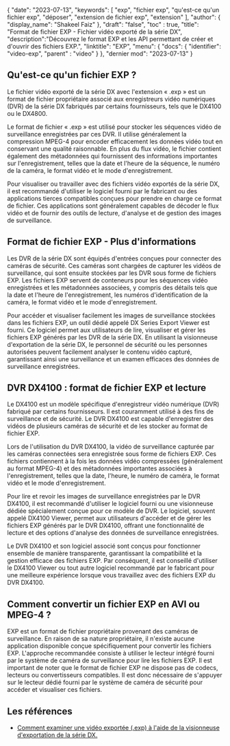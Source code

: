 {
"date": "2023-07-13",
  "keywords": [
"exp",
"fichier exp",
"qu'est-ce qu'un fichier exp",
"déposer",
"extension de fichier exp",
"extension"
],
  "author": {
"display_name": "Shakeel Faiz"
},
"draft": "false",
"toc" : true,
"title": "Format de fichier EXP - Fichier vidéo exporté de la série DX",
  "description":"Découvrez le format EXP et les API permettant de créer et d'ouvrir des fichiers EXP.",
"linktitle": "EXP",
  "menu": {
    "docs": {
      "identifier": "video-exp",
"parent" : "video"
}
},
"dernier mod": "2023-07-13"
}

## Qu'est-ce qu'un fichier EXP ?

Le fichier vidéo exporté de la série DX avec l'extension « .exp » est un format de fichier propriétaire associé aux enregistreurs vidéo numériques (DVR) de la série DX fabriqués par certains fournisseurs, tels que le DX4100 ou le DX4800.

Le format de fichier « .exp » est utilisé pour stocker les séquences vidéo de surveillance enregistrées par ces DVR. Il utilise généralement la compression MPEG-4 pour encoder efficacement les données vidéo tout en conservant une qualité raisonnable. En plus du flux vidéo, le fichier contient également des métadonnées qui fournissent des informations importantes sur l'enregistrement, telles que la date et l'heure de la séquence, le numéro de la caméra, le format vidéo et le mode d'enregistrement.

Pour visualiser ou travailler avec des fichiers vidéo exportés de la série DX, il est recommandé d'utiliser le logiciel fourni par le fabricant ou des applications tierces compatibles conçues pour prendre en charge ce format de fichier. Ces applications sont généralement capables de décoder le flux vidéo et de fournir des outils de lecture, d'analyse et de gestion des images de surveillance.

## Format de fichier EXP - Plus d'informations

Les DVR de la série DX sont équipés d'entrées conçues pour connecter des caméras de sécurité. Ces caméras sont chargées de capturer les vidéos de surveillance, qui sont ensuite stockées par les DVR sous forme de fichiers EXP. Les fichiers EXP servent de conteneurs pour les séquences vidéo enregistrées et les métadonnées associées, y compris des détails tels que la date et l'heure de l'enregistrement, les numéros d'identification de la caméra, le format vidéo et le mode d'enregistrement.

Pour accéder et visualiser facilement les images de surveillance stockées dans les fichiers EXP, un outil dédié appelé DX Series Export Viewer est fourni. Ce logiciel permet aux utilisateurs de lire, visualiser et gérer les fichiers EXP générés par les DVR de la série DX. En utilisant la visionneuse d'exportation de la série DX, le personnel de sécurité ou les personnes autorisées peuvent facilement analyser le contenu vidéo capturé, garantissant ainsi une surveillance et un examen efficaces des données de surveillance enregistrées.

## DVR DX4100 : format de fichier EXP et lecture

Le DX4100 est un modèle spécifique d'enregistreur vidéo numérique (DVR) fabriqué par certains fournisseurs. Il est couramment utilisé à des fins de surveillance et de sécurité. Le DVR DX4100 est capable d'enregistrer des vidéos de plusieurs caméras de sécurité et de les stocker au format de fichier EXP.

Lors de l'utilisation du DVR DX4100, la vidéo de surveillance capturée par les caméras connectées sera enregistrée sous forme de fichiers EXP. Ces fichiers contiennent à la fois les données vidéo compressées (généralement au format MPEG-4) et des métadonnées importantes associées à l'enregistrement, telles que la date, l'heure, le numéro de caméra, le format vidéo et le mode d'enregistrement.

Pour lire et revoir les images de surveillance enregistrées par le DVR DX4100, il est recommandé d'utiliser le logiciel fourni ou une visionneuse dédiée spécialement conçue pour ce modèle de DVR. Le logiciel, souvent appelé DX4100 Viewer, permet aux utilisateurs d'accéder et de gérer les fichiers EXP générés par le DVR DX4100, offrant une fonctionnalité de lecture et des options d'analyse des données de surveillance enregistrées.

Le DVR DX4100 et son logiciel associé sont conçus pour fonctionner ensemble de manière transparente, garantissant la compatibilité et la gestion efficace des fichiers EXP. Par conséquent, il est conseillé d'utiliser le DX4100 Viewer ou tout autre logiciel recommandé par le fabricant pour une meilleure expérience lorsque vous travaillez avec des fichiers EXP du DVR DX4100.


## Comment convertir un fichier EXP en AVI ou MPEG-4 ?

EXP est un format de fichier propriétaire provenant des caméras de surveillance. En raison de sa nature propriétaire, il n'existe aucune application disponible conçue spécifiquement pour convertir les fichiers EXP. L'approche recommandée consiste à utiliser le lecteur intégré fourni par le système de caméra de surveillance pour lire les fichiers EXP. Il est important de noter que le format de fichier EXP ne dispose pas de codecs, lecteurs ou convertisseurs compatibles. Il est donc nécessaire de s'appuyer sur le lecteur dédié fourni par le système de caméra de sécurité pour accéder et visualiser ces fichiers.

## Les références
* [Comment examiner une vidéo exportée (.exp) à l'aide de la visionneuse d'exportation de la série DX.](https://support.pelco.com/s/article/How-to-review-exported-video-exp-using-the-DX-Series-Export-Viewer-1538586687024?language=en_US)







